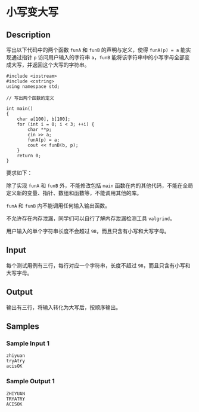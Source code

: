 # 小写变大写

## Description
写出以下代码中的两个函数 `funA` 和 `funB` 的声明与定义，使得 `funA(p) = a` 能实现通过指针 `p` 访问用户输入的字符串 `a`，`funB` 能将该字符串中的小写字母全部变成大写，并返回这个大写的字符串。

```
#include <iostream>
#include <cstring>
using namespace std;

// 写出两个函数的定义

int main()
{
    char a[100], b[100];
    for (int i = 0; i < 3; ++i) {
        char **p;
        cin >> a;
        funA(p) = a;
        cout << funB(b, p);
    }
    return 0;
}
```

要求如下：

除了实现 `funA` 和 `funB` 外，不能修改包括 `main` 函数在内的其他代码，不能在全局定义新的变量、指针、数组和函数等，不能调用其他的库。

`funA` 和 `funB` 内不能调用任何输入输出函数。

不允许存在内存泄漏，同学们可以自行了解内存泄漏检测工具 `valgrind`。

用户输入的单个字符串长度不会超过 `98`，而且只含有小写和大写字母。

## Input
每个测试用例有三行，每行对应一个字符串，长度不超过 `98`，而且只含有小写和大写字母。

## Output
输出有三行，将输入转化为大写后，按顺序输出。

## Samples
### Sample Input 1 
```
zhiyuan
tryAtry
acisOK
```

### Sample Output 1
```
ZHIYUAN
TRYATRY
ACISOK
```